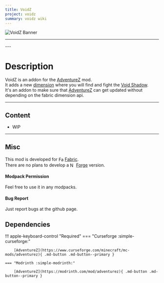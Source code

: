 ```yaml
---
title: VoidZ
project: voidz
summary: voidz wiki
---
```

<script src="/wiki/javascripts/data.js"></script>
<script src="/wiki/javascripts/sidebar.js" id="voidz"></script>

![VoidZ Banner](/wiki/assets/general/banner/voidzbanner.png)

---
<div id="showcase-gallery" modid="voidz" image_1="voidz_image_1"></div>
<script src="/wiki/javascripts/showcase.js"></script>
---

# Description
VoidZ is an addon for the [AdventureZ](/wiki/mods/AdventureZ/) mod.  
It adds a new [dimension](https://minecraft.wiki/w/Dimension) where you will find and fight the [Void Shadow](/wiki/mods/AdventureZ/Entities/Void_Shadow).  
It's an addon to make sure that [AdventureZ](/wiki/mods/AdventureZ/) can get updated without depending on the fabric dimension api.

---
## Content
- WIP
<!-- - [Block List](/wiki/mods/voidz/Blocks/#list-of-blocks)
- [Entity List](/wiki/mods/voidz/Entities/#list-of-entities)
- [Item List](/wiki/mods/voidz/Items/#list-of-items)
- [Structure List](/wiki/mods/voidz/Structures/#list-of-structures) -->
  
---
## Misc
This mod is developed for <img src="https://fabricmc.net/assets/logo.png" alt="Fabric" width="16" height="16" style="position: relative; top: 3px;"> [Fabric](https://fabricmc.net/).  
There are no plans to develop a <img src="https://neoforged.net/img/authors/neoforged.png" alt="NeoForged" width="16" height="16" style="position: relative; top: 3px;"> [Forge](https://neoforged.net/) version.  

#### Modpack Permission
Feel free to use it in any modpacks.  

#### Bug Report
Just report bugs at the github page.  

## Dependencies

!!! apple-keyboard-control "Required"
    === "Curseforge :simple-curseforge:"
        
        [AdventureZ](https://www.curseforge.com/minecraft/mc-mods/adventurez){ .md-button .md-button--primary }

    === "Modrinth :simple-modrinth:"

        [AdventureZ](https://modrinth.com/mod/adventurez){ .md-button .md-button--primary }
